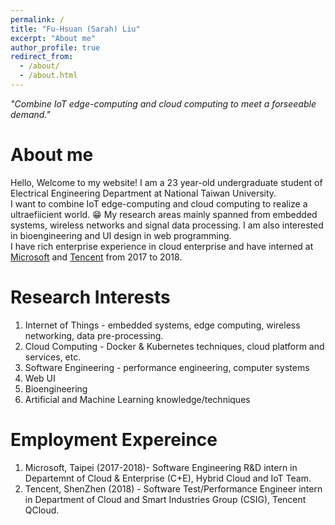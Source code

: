 ```yaml
---
permalink: /
title: "Fu-Hsuan (Sarah) Liu"
excerpt: "About me"
author_profile: true
redirect_from: 
  - /about/
  - /about.html
---
```


*"Combine IoT edge-computing and cloud computing to meet a forseeable demand."*

About me
======
Hello, Welcome to my website! I am a 23 year-old undergraduate student of Electrical Engineering Department at National Taiwan University. <br/> I want to combine IoT edge-computing and cloud computing to realize a ultraefiicient world. :grin:
My research areas mainly spanned from embedded systems, wireless networks and signal data processing. I am also interested in bioengineering and UI design in web programming. <br/>
I have rich enterprise experience in cloud enterprise and have interned at [Microsoft](https://www.microsoft.com/zh-tw/) and [Tencent](https://www.tencent.com/zh-cn/index.html) from 2017 to 2018. <br/>


Research Interests
======
1. Internet of Things - embedded systems, edge computing, wireless networking, data pre-processing.
2. Cloud Computing - Docker & Kubernetes techniques, cloud platform and services, etc.
3. Software Engineering - performance engineering, computer systems
4. Web UI
5. Bioengineering 
7. Artificial and Machine Learning knowledge/techniques


Employment Expereince
======
1. Microsoft, Taipei (2017-2018)- Software Engineering R&D intern in Departemnt of Cloud & Enterprise (C+E), Hybrid Cloud and IoT Team.
2. Tencent, ShenZhen (2018) - Software Test/Performance Engineer intern in Department of Cloud and Smart Industries Group (CSIG), Tencent QCloud.
